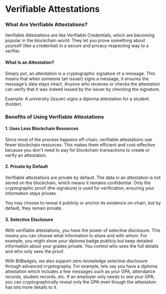 # Verifiable Attestations

### What Are Verifiable Attestations?

Verifiable Attestations are like Verifiable Credentials, which are becoming popular in the blockchain world. They let you prove something about yourself (like a credential) in a secure and privacy-respecting way to a verifier.

#### What Is an Attestation?

Simply put, an attestation is a cryptographic signature of a message. This means that when someone (an issuer) signs a message, it ensures the message's data stays intact. Anyone who receives or checks the attestation can verify that it was indeed issued by the issuer by checking the signature.

Example: A university (issuer) signs a diploma attestation for a student (holder)

### Benefits of Using Verifiable Attestations

#### 1. Uses Less Blockchain Resources

Since most of the process happens off-chain, verifiable attestations use fewer blockchain resources. This makes them efficient and cost-effective because you don't need to pay for blockchain transactions to create or verify an attestation.

#### 2. Private by Default

Verifiable attestations are private by default. The data in an attestation is not stored on the blockchain, which means it remains confidential. Only the cryptographic proof (the signature) is used for verification, ensuring your information stays private.

You may choose to reveal it publicly or anchor its existence on-chain, but by default, they remain private.

#### 3. Selective Disclosure

With verifiable attestations, you have the power of selective disclosure. This means you can choose what information to share and with whom. For example, you might show your diploma badge publicly but keep detailed information about your grades private. You control who sees the full details and who only sees the proof.

With BitBadges, we also support zero-knowledge selective disclosure through advanced cryptography. For example, lets say you have a diploma attestation which includes a few messages such as your GPA, attendance records, student records, etc. If an employer only needs to see your GPA, you can cryptographically reveal only the GPA even though the attestation has lots more details to it.
